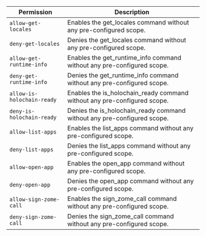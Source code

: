 | Permission | Description |
|------|-----|
|`allow-get-locales`|Enables the get_locales command without any pre-configured scope.|
|`deny-get-locales`|Denies the get_locales command without any pre-configured scope.|
|`allow-get-runtime-info`|Enables the get_runtime_info command without any pre-configured scope.|
|`deny-get-runtime-info`|Denies the get_runtime_info command without any pre-configured scope.|
|`allow-is-holochain-ready`|Enables the is_holochain_ready command without any pre-configured scope.|
|`deny-is-holochain-ready`|Denies the is_holochain_ready command without any pre-configured scope.|
|`allow-list-apps`|Enables the list_apps command without any pre-configured scope.|
|`deny-list-apps`|Denies the list_apps command without any pre-configured scope.|
|`allow-open-app`|Enables the open_app command without any pre-configured scope.|
|`deny-open-app`|Denies the open_app command without any pre-configured scope.|
|`allow-sign-zome-call`|Enables the sign_zome_call command without any pre-configured scope.|
|`deny-sign-zome-call`|Denies the sign_zome_call command without any pre-configured scope.|
